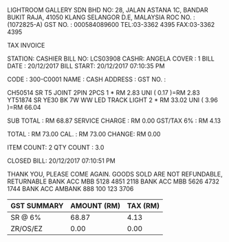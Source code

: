 LIGHTROOM GALLERY SDN BHD
NO: 28, JALAN ASTANA 1C,
BANDAR BUKIT RAJA, 41050
KLANG SELANGOR D.E, MALAYSIA
ROC NO. : (1072825-A)
GST NO. : 000584089600
TEL:03-3362 4395 FAX:03-3362 4395

TAX INVOICE

STATION: CASHIER BILL NO: LCS03908
CASHR: ANGELA COVER : 1
BILL DATE : 20/12/2017
BILL START: 20/12/2017 07:10:35 PM

CODE : 300-C0001
NAME : CASH
ADDRESS :
GST NO. :

CH50514 SR
T5 JOINT 2PIN 2PCS
1 * RM 2.83 UNI ( 0.17 )=RM 2.83
YT51874 SR
YE30 BK 7W WW LED TRACK LIGHT
2 * RM 33.02 UNI ( 3.96 )=RM 66.04

SUB TOTAL : RM 68.87
SERVICE CHARGE : RM 0.00
GST/TAX 6% : RM 4.13

TOTAL : RM 73.00
CAL. : RM 73.00
CHANGE: RM 0.00

ITEM COUNT: 2
QTY COUNT : 3.0

CLOSED BILL: 20/12/2017 07:10:51 PM

THANK YOU, PLEASE COME AGAIN.
GOODS SOLD ARE NOT REFUNDABLE, RETURNABLE
BANK ACC MBB 5128 4851 2118
BANK ACC MBB 5626 4732 1744
BANK ACC AMBANK 888 100 123 3706

<table>
  <thead>
    <tr>
      <th>GST SUMMARY</th>
      <th>AMOUNT (RM)</th>
      <th>TAX (RM)</th>
    </tr>
  </thead>
  <tbody>
    <tr>
      <td>SR @ 6%</td>
      <td>68.87</td>
      <td>4.13</td>
    </tr>
    <tr>
      <td>ZR/OS/EZ</td>
      <td>0.00</td>
      <td>0.00</td>
    </tr>
  </tbody>
</table>
